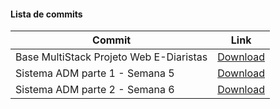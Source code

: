 #### Lista de commits
Commit | Link 
------ | ------ 
Base MultiStack  Projeto Web E-Diaristas | [Download](https://github.com/treinaweb/multistack-base-web-ediariastas-nestjs/archive/27189fbde56cad2127f066f84fa35ae26268a010.zip) 
Sistema ADM parte 1 - Semana 5 | [Download](https://github.com/treinaweb/multistack-base-web-ediariastas-nestjs/archive/54e45ef6b45b8e6da79cb4b3dbc8adbc0aff7f0f.zip)
Sistema ADM parte 2 - Semana 6 | [Download](https://github.com/treinaweb/multistack-base-web-ediariastas-nestjs/archive/54e45ef6b45b8e6da79cb4b3dbc8adbc0aff7f0f.zip) 
